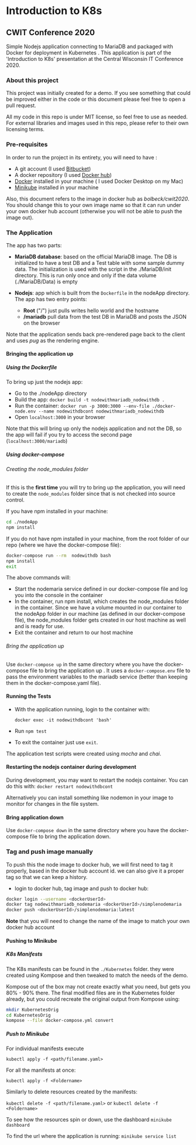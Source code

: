 # Introduction to K8s
## CWIT Conference 2020

Simple Nodejs application connecting to MariaDB and packaged with Docker for deployment in Kubernetes . This application is part of the 'Introduction to K8s' presentation at the Central Wisconsin IT Conference 2020.

### About this project
This project was initially created for a demo. If you see something that could be improved either in the code or this document please feel free to open a pull request.

All my code in this repo is under MIT license, so feel free to use as needed. For external libraries and images used in this repo, please refer to their own licensing terms.

### Pre-requisites
In order to run the project in its entirety, you will need to have :

- A git account (I used [Bitbucket](http://bitbucket.org))
- A docker repository (I used [Docker hub](hub.docker.com))
- [Docker](docker.com) installed in your machine ( I used Docker Desktop on my Mac)
- [Minikube](https://minikube.sigs.k8s.io) installed in your machine

Also, this document refers to the image in docker hub as _bolbeck/cwit2020_. You should change this to your own image name so that it can run under your own docker hub account (otherwise you will not be able to push the image out).

### The Application

The app has two parts:

- **MariaDB database**: based on the official MariaDB image. The DB is initialized to have a test DB and a Test table with some sample dummy data. The initialization is used with the script in the ./MariaDB/init directory. This is run only once and only if the data volume (./MariaDB/Data) is empty


- **Nodejs**: app which is built from the ```Dockerfile``` in the nodeApp directory. The app has two entry points:
    - **Root** ("/") just pulls writes hello world and the hostname
    - **/mariadb** pull data from the test DB in MariaDB and posts the JSON on the browser

Note that the application sends back pre-rendered page back to the client and uses _pug_ as the rendering engine.

#### Bringing the application up

##### Using the Dockerfile

To bring up just the nodejs app:

- Go to the ./nodeApp directory
- Build the app: ``` docker build -t nodewithmariadb_nodewithdb . ```
- Run the container: ``` docker run -p 3000:3000 --env-file ./docker-node.env --name nodewithdbcont nodewithmariadb_nodewithdb ```
- Open ``` localhost:3000 ``` in your browser

Note that this will bring up only the nodejs application and not the DB, so the app will fail if you try to access the second page (```localhost:3000/mariadb```)

##### Using docker-compose

###### Creating the node_modules folder

If this is the **first time** you will try to bring up the application, you will need to create the ```node_modules``` folder since that is not checked into source control.

If you have npm installed in your machine:

``` bash
cd ./nodeApp
npm install
```

If you do not have npm installed in your machine, from the root folder of our repo (where we have the docker-compose file):

``` bash
docker-compose run --rm  nodewithdb bash
npm install
exit
```
The above commands will:

- Start the nodemaria service defined in our docker-compose file and log you  into the console in the container
- In the container, run npm install, which creates the node_modules folder in the container. Since we have a volume mounted in our container to the nodeApp folder in our machine (as defined in our docker-compose file), the node_modules folder gets created in our host machine as well and is ready for use.
- Exit the container and return to our host machine

###### Bring the application up

Use ```docker-compose up``` in the same directory where you have the docker-compose file to bring the application up . It uses a ```docker-compose.env``` file to pass the environment variables to the mariadb service (better than keeping them in the docker-compose.yaml file).


#### Running the Tests

- With the application running, login to the container with:

  `docker exec -it nodewithdbcont 'bash'`

- Run `npm test`
- To exit the container just use `exit`.

The application test scripts were created using _mocha_ and _chai_.

#### Restarting the nodejs container during development

During development, you may want to restart the nodejs container. You can do this with: ```docker restart nodewithdbcont```

Alternatively you can install something like nodemon in your image to monitor for changes in the file system.

#### Bring application down

Use ```docker-compose down``` in the same directory where you have the docker-compose file to bring the application down.

### Tag and push image manually

To push this the node image to docker hub, we will first need to tag it properly, based in the docker hub account id. we can also give it a proper tag so that we can keep a history.

- login to docker hub, tag image and push to docker hub:

```bash
docker login --username <dockerUserId>
docker tag nodewithmariadb_nodemaria <dockerUserId>/simplenodemaria
docker push <dockerUserId>/simplenodemaria:latest
```

**Note** that you will need to change the name of the image to match your own docker hub account

#### Pushing to Minikube

##### K8s Manifests

The K8s manifests can be found in the `./Kubernetes` folder. they were created using Kompose and then tweaked to match the needs of the demo.

Kompose out of the box may not create exactly what you need, but gets you 80% - 90% there. The final modified files are in the Kubernetes folder already, but you could recreate the original output from Kompose using:

``` bash
mkdir KubernetesOrig
cd KubernetesOrig
kompose --file docker-compose.yml convert
```

##### Push to Minikube

For individual manifests execute

```kubectl apply -f <path/filename.yaml>```

For all the manifests at once:

```kubectl apply -f <Foldername>```

Similarly to delete resources created by the manifests:

```kubectl delete -f <path/filename.yaml>```
or
```kubectl delete -f <Foldername>```

To see how the resources spin or down, use the dashboard
```minikube dashboard```

To find the url where the application is running:
```minikube service list```

